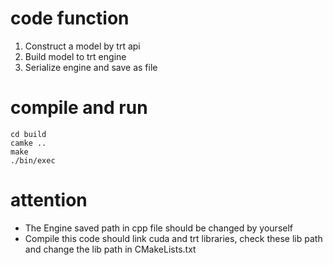 # code function
1. Construct a model by trt api
2. Build model to trt engine
3. Serialize engine and save as file
# compile and run
```
cd build
camke ..
make
./bin/exec
```
# attention
* The Engine saved path in cpp file should be changed by yourself
* Compile this code should link cuda and trt libraries, check these lib path and change the lib path in CMakeLists.txt 
